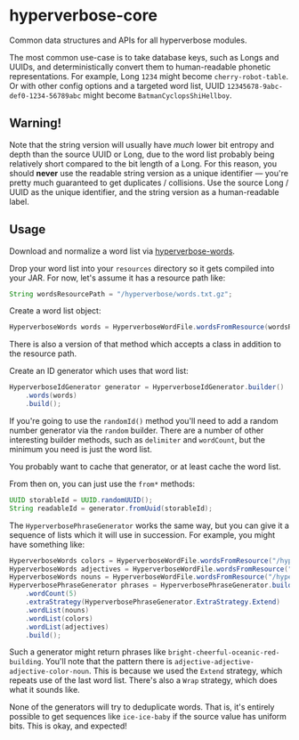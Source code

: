 # hyperverbose-core

Common data structures and APIs for all hyperverbose modules.

The most common use-case is to take database keys, such as Longs and UUIDs, and deterministically convert them to human-readable phonetic representations.
For example, Long `1234` might become `cherry-robot-table`.
Or with other config options and a targeted word list, UUID `12345678-9abc-def0-1234-56789abc` might become `BatmanCyclopsShiHellboy`.

## Warning!

Note that the string version will usually have _much_ lower bit entropy and depth than the source UUID or Long, due to the word list probably being relatively short compared to the bit length of a Long.
For this reason, you should **never** use the readable string version as a unique identifier — you're pretty much guaranteed to get duplicates / collisions.
Use the source Long / UUID as the unique identifier, and the string version as a human-readable label.

## Usage

Download and normalize a word list via [hyperverbose-words](../hyperverbose-words).

Drop your word list into your `resources` directory so it gets compiled into your JAR.
For now, let's assume it has a resource path like:

```java
String wordsResourcePath = "/hyperverbose/words.txt.gz";
```

Create a word list object:

```java
HyperverboseWords words = HyperverboseWordFile.wordsFromResource(wordsResourcePath);
```

There is also a version of that method which accepts a class in addition to the resource path.

Create an ID generator which uses that word list:

```java
HyperverboseIdGenerator generator = HyperverboseIdGenerator.builder()
    .words(words)
    .build();
```

If you're going to use the `randomId()` method you'll need to add a random number generator via the `random` builder.
There are a number of other interesting builder methods, such as `delimiter` and `wordCount`, but the minimum you need is just the word list.

You probably want to cache that generator, or at least cache the word list.

From then on, you can just use the `from*` methods:

```java
UUID storableId = UUID.randomUUID();
String readableId = generator.fromUuid(storableId);
```

The `HyperverbosePhraseGenerator` works the same way, but you can give it a sequence of lists which it will use in succession.
For example, you might have something like:

```java
HyperverboseWords colors = HyperverboseWordFile.wordsFromResource("/hyperverbose/colors.txt");
HyperverboseWords adjectives = HyperverboseWordFile.wordsFromResource("/hyperverbose/adj.txt");
HyperverboseWords nouns = HyperverboseWordFile.wordsFromResource("/hyperverbose/nouns.txt");
HyperverbosePhraseGenerator phrases = HyperverbosePhraseGenerator.builder()
    .wordCount(5)
    .extraStrategy(HyperverbosePhraseGenerator.ExtraStrategy.Extend)
    .wordList(nouns)
    .wordList(colors)
    .wordList(adjectives)
    .build();
```

Such a generator might return phrases like `bright-cheerful-oceanic-red-building`.
You'll note that the pattern there is `adjective-adjective-adjective-color-noun`.
This is because we used the `Extend` strategy, which repeats use of the last word list.
There's also a `Wrap` strategy, which does what it sounds like.

None of the generators will try to deduplicate words.
That is, it's entirely possible to get sequences like `ice-ice-baby` if the source value has uniform bits.
This is okay, and expected!
